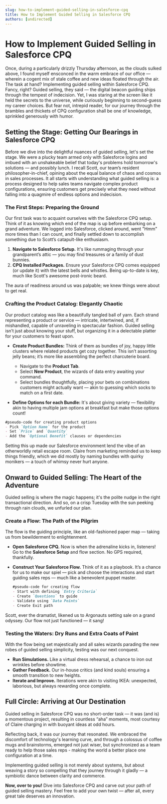 ```yaml
---
slug: how-to-implement-guided-selling-in-salesforce-cpq
title: How to Implement Guided Selling in Salesforce CPQ
authors: [undirected]
---
```



# How to Implement Guided Selling in Salesforce CPQ

Once, during a particularly drizzly Thursday afternoon, as the clouds sulked above, I found myself ensconced in the warm embrace of our office — wherein a cogent mix of stale coffee and new ideas floated through the air. The task at hand? Implementing guided selling within Salesforce CPQ. Fancy, right? Guided selling, they said — the digital beacon guiding ships through the tempest of indecision. Yet, I was staring at the screen like it held the secrets to the universe, while curiously beginning to second-guess my career choices. But fear not, intrepid reader, for our journey through the brambles and thickets of CPQ configuration shall be one of knowledge, sprinkled generously with humor.

## Setting the Stage: Getting Our Bearings in Salesforce CPQ

Before we dive into the delightful nuances of guided selling, let's set the stage. We were a plucky team armed only with Salesforce logins and imbued with an unshakeable belief that today's problems hold tomorrow's solutions — and possibly lunch. I recall Scott, our team’s resident philosopher-in-chief, opining about the equal balance of chaos and cosmos in sales processes. It all starts with understanding what guided selling is: a process designed to help sales teams navigate complex product configurations, ensuring customers get precisely what they need without falling into a quagmire of endless options and indecision.

### The First Steps: Preparing the Ground

Our first task was to acquaint ourselves with the Salesforce CPQ setup. Think of it as knowing which end of the map is up before embarking on a grand adventure. We logged into Salesforce, clicked around, went "Hmm" more times than I can count, and finally settled down to accomplish something due to Scott’s catapult-like enthusiasm.

1. **Navigate to Salesforce Setup.** It's like rummaging through your grandparent’s attic — you may find treasures or a family of dust bunnies.
2. **CPQ Installed Packages.** Ensure your Salesforce CPQ comes equipped (or update it) with the latest bells and whistles. Being up-to-date is key, much like Scott's awesome post-ironic beard.

The aura of readiness around us was palpable; we knew things were about to get real.

### Crafting the Product Catalog: Elegantly Chaotic

Our product catalog was like a beautifully tangled ball of yarn. Each strand representing a product or service — intricate, intertwined, and, if mishandled, capable of unraveling in spectacular fashion. Guided selling isn’t just about knowing your stuff, but organizing it in a delectable platter for your customers to feast upon.

- **Create Product Bundles:** Think of them as bundles of joy, happy little clusters where related products get cozy together. This isn’t assorting jelly beans; it’s more like assembling the perfect charcuterie board.
  - Navigate to the **Product Tab**.
  - Select **New Product**, the wizards of data entry awaiting your command.
  - Select bundles thoughtfully, placing your bets on combinations customers might actually want — akin to guessing which socks to match on a first date.

- **Define Options for each Bundle:** It's about giving variety — flexibility akin to having multiple jam options at breakfast but make those options count!
  
```markdown
#pseudo-code for creating product options
- Pick `Option Name` for the product
- Set `Price` and `Quantity`
- Add the `Optional Benefit` clauses or dependencies
```

Setting this up made our Salesforce environment lend the vibe of an otherworldly retail escape room. Claire from marketing reminded us to keep things friendly, which we did mostly by naming bundles with quirky monikers — a touch of whimsy never hurt anyone.

## Onward to Guided Selling: The Heart of the Adventure

Guided selling is where the magic happens; it's the polite nudge in the right transactional direction. And so, on a crisp Tuesday with the sun peeking through rain clouds, we unfurled our plan.

### Create a Flow: The Path of the Pilgrim

The flow is the guiding principle, like an old-fashioned paper map — taking us from bewilderment to enlightenment.

- **Open Salesforce CPQ.** Now is when the adrenaline kicks in, listeners! Go to the **Salesforce Setup** and flow section. No GPS required, thankfully.
- **Construct Your Salesforce Flow.** Think of it as a playbook. It’s a chance for us to make our spiel — pick and choose the interactions and start guiding sales reps — much like a benevolent puppet master.
  
  ```markdown
  #pseudo-code for creating flow
  - Start with defining `Entry Criteria`
  - Create `Questions` to guide
  - Validate using `Data Points`
  - Create Exit path
  ```

Scott, ever the dramatist, likened us to Argonauts setting sale on a grand odyssey. Our flow not just functioned — it sang!

### Testing the Waters: Dry Runs and Extra Coats of Paint

With the flow being set majestically and all sales wizards parading the new robes of guided selling simplicity, testing was our next conquest.

- **Run Simulations.** Like a virtual dress rehearsal, a chance to iron out wrinkles before showtime.
- **Gather Feedback.** Our in-house critics (and kind souls) ensuring a smooth transition to new heights.
- **Iterate and Improve.** Iterations were akin to visiting IKEA: unexpected, laborious, but always rewarding once complete.

## Full Circle: Arriving at Our Destination

Guided selling in Salesforce CPQ was no short-order task — it was (and is) a momentous project, resulting in countless “aha” moments, most courtesy of Claire charging in with buoyant ideas at odd hours.

Reflecting back, it was our journey that resonated. We embraced the discomfort of technology's learning curve, and through a colossus of coffee mugs and brainstorms, emerged not just wiser, but synchronized as a team ready to help those sales reps - making the world a better place one configuration at a time.

Implementing guided selling is not merely about systems, but about weaving a story so compelling that they journey through it gladly — a symbiotic dance between clarity and commerce.

**Now, over to you!** Dive into Salesforce CPQ and carve out your path of guided selling mastery. Feel free to add your own twist — after all, every great tale deserves an innovation.